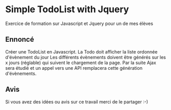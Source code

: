 # Simple TodoList with Jquery

Exercice de formation sur Javascript et Jquery pour un de mes élèves

## Ennoncé 

Créer une TodoList en Javascript.
La Todo doit afficher la liste ordonnée d'évènement du jour
Les différents évènements doivent être générés sur les x jours (réglable) qui suivent le chargement de la page.
Par la suite Ajax sera étudié et un appel vers une API remplacera cette génération d'évènements.

## Avis

Si vous avez des idées ou avis sur ce travail merci de le partager :-)